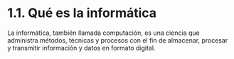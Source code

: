 # 1.1. Qué es la informática

La informática, también llamada computación, es una ciencia que administra métodos, técnicas y procesos con el fin de almacenar, procesar y transmitir información y datos en formato digital.